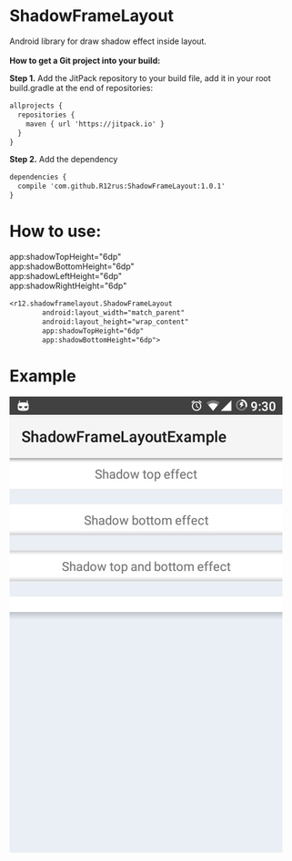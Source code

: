 # ShadowFrameLayout
Android library for draw shadow effect inside layout. 
<br /> <br />
**How to get a Git project into your build:**

**Step 1.** Add the JitPack repository to your build file, add it in your root build.gradle at the end of repositories:
```
allprojects {
  repositories {
    maven { url 'https://jitpack.io' }
  }
}
```  
**Step 2.** Add the dependency
```
dependencies {
  compile 'com.github.R12rus:ShadowFrameLayout:1.0.1'
}
```

# **How to use:<br />**
app:shadowTopHeight="6dp"<br />
app:shadowBottomHeight="6dp"<br />
app:shadowLeftHeight="6dp"<br />
app:shadowRightHeight="6dp"<br />

```
<r12.shadowframelayout.ShadowFrameLayout
        android:layout_width="match_parent"
        android:layout_height="wrap_content"
        app:shadowTopHeight="6dp"
        app:shadowBottomHeight="6dp">
```
# Example
![Alt text](/example.jpg?raw=true "ShadowFrameLayout example")
